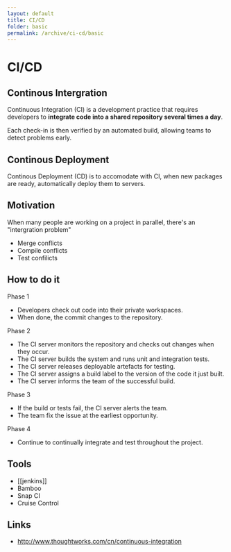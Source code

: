 ```yaml
---
layout: default
title: CI/CD
folder: basic
permalink: /archive/ci-cd/basic
---
```


# CI/CD
## Continous Intergration
Continuous Integration (CI) is a development practice that requires developers to **integrate code into a shared repository several times a day**.

Each check-in is then verified by an automated build, allowing teams to detect problems early.

## Continous Deployment
Continous Deployment (CD) is to accomodate with CI, when new packages are ready, automatically deploy them to servers.

## Motivation
When many people are working on a project in parallel, there's an "intergration problem"
- Merge conflicts
- Compile conflicts
- Test confilicts

## How to do it

Phase 1
- Developers check out code into their private workspaces.
- When done, the commit changes to the repository.

Phase 2
- The CI server monitors the repository and checks out changes when they occur.
- The CI server builds the system and runs unit and integration tests.
- The CI server releases deployable artefacts for testing.
- The CI server assigns a build label to the version of the code it just built.
- The CI server informs the team of the successful build.

Phase 3
- If the build or tests fail, the CI server alerts the team.
- The team fix the issue at the earliest opportunity.

Phase 4
- Continue to continually integrate and test throughout the project.

## Tools
- [[jenkins]]
- Bamboo
- Snap CI
- Cruise Control

## Links

- http://www.thoughtworks.com/cn/continuous-integration
